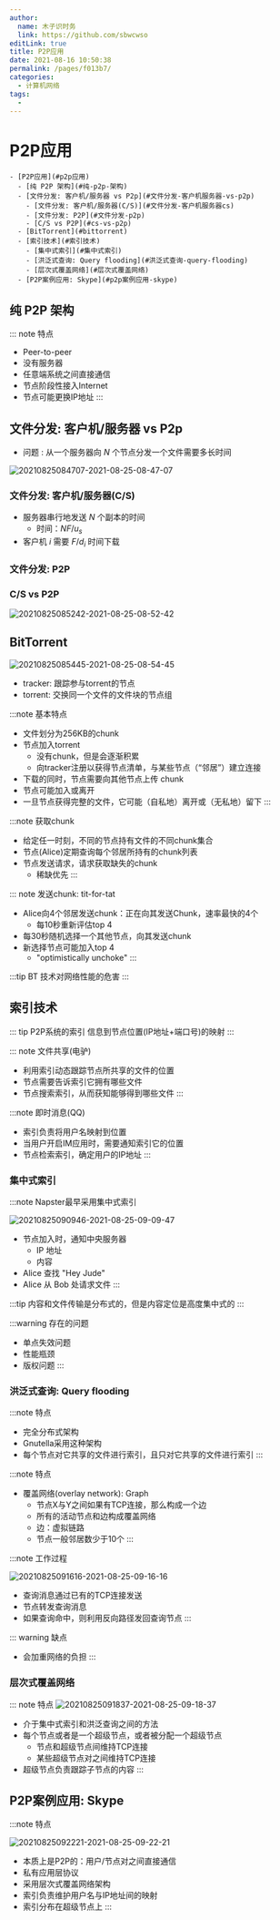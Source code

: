```yaml
---
author: 
  name: 木子识时务
  link: https://github.com/sbwcwso
editLink: true
title: P2P应用
date: 2021-08-16 10:50:38
permalink: /pages/f013b7/
categories: 
  - 计算机网络
tags: 
  - 
---
```


# P2P应用

```markmap
- [P2P应用](#p2p应用)
  - [纯 P2P 架构](#纯-p2p-架构)
  - [文件分发: 客户机/服务器 vs P2p](#文件分发-客户机服务器-vs-p2p)
    - [文件分发: 客户机/服务器(C/S)](#文件分发-客户机服务器cs)
    - [文件分发: P2P](#文件分发-p2p)
    - [C/S vs P2P](#cs-vs-p2p)
  - [BitTorrent](#bittorrent)
  - [索引技术](#索引技术)
    - [集中式索引](#集中式索引)
    - [洪泛式查询: Query flooding](#洪泛式查询-query-flooding)
    - [层次式覆盖网络](#层次式覆盖网络)
  - [P2P案例应用: Skype](#p2p案例应用-skype)
```

## 纯 P2P 架构

::: note 特点
* Peer-to-peer
* 没有服务器
* 任意端系统之间直接通信
* 节点阶段性接入Internet
* 节点可能更换IP地址
:::


## 文件分发: 客户机/服务器 vs P2p

* 问题 : 从一个服务器向 $N$ 个节点分发一个文件需要多长时间

![20210825084707-2021-08-25-08-47-07](https://cdn.jsdelivr.net/gh/sbwcwso/PicBed@master/20210825084707-2021-08-25-08-47-07.png)

### 文件分发: 客户机/服务器(C/S)

* 服务器串行地发送 $N$ 个副本的时间
  * 时间：$NF/u_s$
* 客户机 $i$ 需要 $F/d_i$ 时间下载

### 文件分发: P2P

### C/S vs P2P

![20210825085242-2021-08-25-08-52-42](https://cdn.jsdelivr.net/gh/sbwcwso/PicBed@master/20210825085242-2021-08-25-08-52-42.png)

## BitTorrent

![20210825085445-2021-08-25-08-54-45](https://cdn.jsdelivr.net/gh/sbwcwso/PicBed@master/20210825085445-2021-08-25-08-54-45.png)

* tracker: 跟踪参与torrent的节点
* torrent: 交换同一个文件的文件块的节点组

:::note 基本特点
* 文件划分为256KB的chunk
* 节点加入torrent
  * 没有chunk，但是会逐渐积累
  * 向tracker注册以获得节点清单，与某些节点（“邻居”）建立连接
* 下载的同时，节点需要向其他节点上传 chunk
* 节点可能加入或离开
* 一旦节点获得完整的文件，它可能（自私地）离开或（无私地）留下
:::

:::note 获取chunk
* 给定任一时刻，不同的节点持有文件的不同chunk集合
* 节点(Alice)定期查询每个邻居所持有的chunk列表
* 节点发送请求，请求获取缺失的chunk
  * 稀缺优先
:::

::: note 发送chunk: tit-for-tat
* Alice向4个邻居发送chunk：正在向其发送Chunk，速率最快的4个
  * 每10秒重新评估top 4
* 每30秒随机选择一个其他节点，向其发送chunk
* 新选择节点可能加入top 4
  * "optimistically unchoke"
:::

:::tip BT 技术对网络性能的危害
:::

## 索引技术

::: tip P2P系统的索引
信息到节点位置(IP地址+端口号)的映射
:::

::: note 文件共享(电驴)
* 利用索引动态跟踪节点所共享的文件的位置
* 节点需要告诉索引它拥有哪些文件
* 节点搜索索引，从而获知能够得到哪些文件
:::

:::note 即时消息(QQ)
* 索引负责将用户名映射到位置
* 当用户开启IM应用时，需要通知索引它的位置
* 节点检索索引，确定用户的IP地址
:::

### 集中式索引

:::note Napster最早采用集中式索引

![20210825090946-2021-08-25-09-09-47](https://cdn.jsdelivr.net/gh/sbwcwso/PicBed@master/20210825090946-2021-08-25-09-09-47.png)

* 节点加入时，通知中央服务器
  * IP 地址
  * 内容
* Alice 查找 "Hey Jude"
* Alice 从 Bob 处请求文件
:::

:::tip 内容和文件传输是分布式的，但是内容定位是高度集中式的
:::

:::warning 存在的问题
* 单点失效问题
* 性能瓶颈
* 版权问题
:::

### 洪泛式查询: Query flooding

:::note 特点
* 完全分布式架构
* Gnutella采用这种架构
* 每个节点对它共享的文件进行索引，且只对它共享的文件进行索引
:::

:::note 特点
* 覆盖网络(overlay network): Graph
  * 节点X与Y之间如果有TCP连接，那么构成一个边
  * 所有的活动节点和边构成覆盖网络
  * 边：虚拟链路
  * 节点一般邻居数少于10个
:::

:::note 工作过程

![20210825091616-2021-08-25-09-16-16](https://cdn.jsdelivr.net/gh/sbwcwso/PicBed@master/20210825091616-2021-08-25-09-16-16.png)

* 查询消息通过已有的TCP连接发送
* 节点转发查询消息
* 如果查询命中，则利用反向路径发回查询节点
:::

::: warning 缺点
* 会加重网络的负担
:::

### 层次式覆盖网络

::: note 特点
![20210825091837-2021-08-25-09-18-37](https://cdn.jsdelivr.net/gh/sbwcwso/PicBed@master/20210825091837-2021-08-25-09-18-37.png)

* 介于集中式索引和洪泛查询之间的方法
* 每个节点或者是一个超级节点，或者被分配一个超级节点
  * 节点和超级节点间维持TCP连接
  * 某些超级节点对之间维持TCP连接
* 超级节点负责跟踪子节点的内容
:::

## P2P案例应用: Skype

:::note 特点

![20210825092221-2021-08-25-09-22-21](https://cdn.jsdelivr.net/gh/sbwcwso/PicBed@master/20210825092221-2021-08-25-09-22-21.png)

* 本质上是P2P的：用户/节点对之间直接通信
* 私有应用层协议
* 采用层次式覆盖网络架构
* 索引负责维护用户名与IP地址间的映射
* 索引分布在超级节点上
:::

